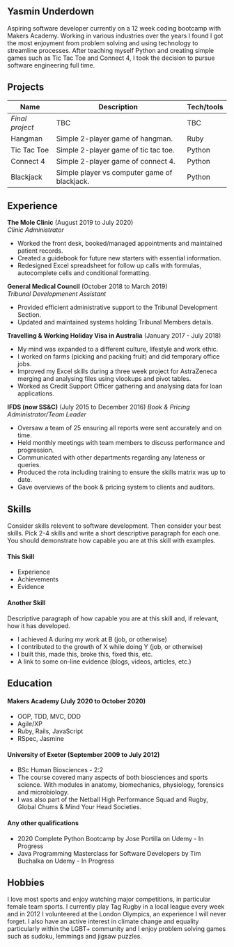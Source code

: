 ## Yasmin Underdown

Aspiring software developer currently on a 12 week coding bootcamp with Makers Academy. Working in various industries over the years I found I got the most enjoyment from problem solving and using technology to streamline processes. After teaching myself Python and creating simple games such as Tic Tac Toe and Connect 4, I took the decision to pursue software engineering full time.

## Projects

| Name                | Description        | Tech/tools        |
| --------------------| ------------------ | ----------------- |
| *Final project*     | TBC                | TBC               |
| Hangman             | Simple 2-player game of hangman.   | Ruby              |
| Tic Tac Toe         | Simple 2-player game of tic tac toe.       | Python            |
| Connect 4           | Simple 2-player game of connect 4.        | Python            |
| Blackjack           | Simple player vs computer game of blackjack.| Python            |

## Experience

**The Mole Clinic** (August 2019 to July 2020)  
_Clinic Administrator_

- Worked the front desk, booked/managed appointments and maintained patient records.
- Created a guidebook for future new starters with essential information.
- Redesigned Excel spreadsheet for follow up calls with formulas, autocomplete cells and conditional formatting.

**General Medical Council** (October 2018 to March 2019)  
_Tribunal Developmenent Assistant_

- Provided efficient administrative support to the Tribunal Development Section.
- Updated and maintained systems holding Tribunal Members details.

**Travelling & Working Holiday Visa in Australia** (January 2017 - July 2018)

- My mind was expanded to a different culture, lifestyle and work ethic.
- I worked on farms (picking and packing fruit) and did temporary office jobs.
- Improved my Excel skills during a three week project for AstraZeneca merging and analysing files using vlookups and pivot tables.
- Worked as Credit Support Officer gathering and analysing data for loan applications.

**IFDS (now SS&C)** (July 2015 to December 2016)
_Book & Pricing Administrator/Team Leader_
- Oversaw a team of 25 ensuring all reports were sent accurately and on time.
- Held monthly meetings with team members to discuss performance and progression.
- Communicated with other departments regarding any lateness or queries.
- Produced the rota including training to ensure the skills matrix was up to date.
- Gave overviews of the book & pricing system to clients and auditors.

## Skills

Consider skills relevent to software development. Then consider your best skills. Pick 2-4 skills and write a short descriptive paragraph for each one. You should demonstrate how capable you are at this skill with examples.

#### This Skill

- Experience
- Achievements
- Evidence

#### Another Skill

Descriptive paragraph of how capable you are at this skill and, if relevant, how it has developed.

- I achieved A during my work at B (job, or otherwise)
- I contributed to the growth of X while doing Y (job, or otherwise)
- I built this, made this, broke this, fixed this, etc.
- A link to some on-line evidence (blogs, videos, articles, etc.)


## Education

#### Makers Academy (July 2020 to October 2020)

- OOP, TDD, MVC, DDD
- Agile/XP
- Ruby, Rails, JavaScript
- RSpec, Jasmine

#### University of Exeter (September 2009 to July 2012)

- BSc Human Biosciences - 2:2
- The course covered many aspects of both biosciences and sports science. With modules in
anatomy, biomechanics, physiology, forensics and microbiology.
- I was also part of the Netball High Performance Squad and Rugby, Global Chums & Mind Your Head Societies.

#### Any other qualifications

- 2020 Complete Python Bootcamp by Jose Portilla on Udemy - In Progress
- Java Programming Masterclass for Software Developers by Tim Buchalka on Udemy - In Progress

## Hobbies

I love most sports and enjoy watching major competitions, in particular female team sports.
I currently play Tag Rugby in a local league every week and in 2012 I volunteered at the London Olympics, an experience I will never forget. I also have an active interest in climate change and equality particularly within the LGBT+
community and I enjoy problem solving games such as sudoku, lemmings and jigsaw puzzles.
